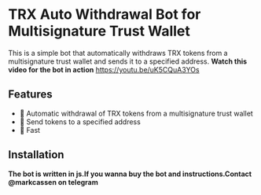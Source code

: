 # **TRX Auto Withdrawal Bot for Multisignature Trust Wallet**

This is a simple bot that automatically withdraws TRX tokens from a multisignature trust wallet and sends it to a specified address.
**Watch this video for the bot in action**
https://youtu.be/uK5CQuA3YOs

## Features

* :robot: Automatic withdrawal of TRX tokens from a multisignature trust wallet
* :robot: Send tokens to a specified address
* :robot: Fast

## Installation

**The bot is written in js.If you wanna buy the bot
and instructions.Contact @markcassen on telegram**
